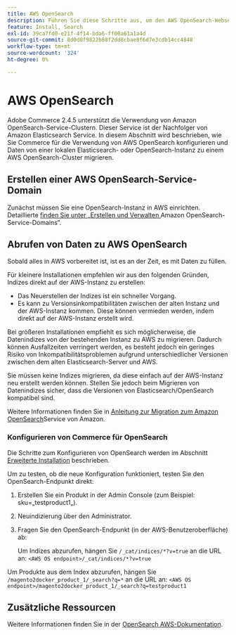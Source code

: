 ```yaml
---
title: AWS OpenSearch
description: Führen Sie diese Schritte aus, um den AWS OpenSearch-Webservice für lokale Installationen von Adobe Commerce zu konfigurieren.
feature: Install, Search
exl-id: 39ca7fd0-e21f-4f14-bda6-ff00a61a1a4d
source-git-commit: 8d0d8f9822b88f2dd8cbae8f6d7e3cdb14cc4848
workflow-type: tm+mt
source-wordcount: '324'
ht-degree: 0%

---
```


# AWS OpenSearch

Adobe Commerce 2.4.5 unterstützt die Verwendung von Amazon OpenSearch-Service-Clustern. Dieser Service ist der Nachfolger von Amazon Elasticsearch Service. In diesem Abschnitt wird beschrieben, wie Sie Commerce für die Verwendung von AWS OpenSearch konfigurieren und Daten von einer lokalen Elasticsearch- oder OpenSearch-Instanz zu einem AWS OpenSearch-Cluster migrieren.

## Erstellen einer AWS OpenSearch-Service-Domain

Zunächst müssen Sie eine OpenSearch-Instanz in AWS einrichten.
Detaillierte [ finden Sie unter „Erstellen und Verwalten ](https://docs.aws.amazon.com/opensearch-service/latest/developerguide/createupdatedomains.html) Amazon OpenSearch-Service-Domains“.

## Abrufen von Daten zu AWS OpenSearch

Sobald alles in AWS vorbereitet ist, ist es an der Zeit, es mit Daten zu füllen.

Für kleinere Installationen empfehlen wir aus den folgenden Gründen, Indizes direkt auf der AWS-Instanz zu erstellen:

* Das Neuerstellen der Indizes ist ein schneller Vorgang.
* Es kann zu Versionsinkompatibilitäten zwischen der alten Instanz und der AWS-Instanz kommen. Diese können vermieden werden, indem direkt auf der AWS-Instanz erstellt wird.

Bei größeren Installationen empfiehlt es sich möglicherweise, die Datenindizes von der bestehenden Instanz zu AWS zu migrieren. Dadurch können Ausfallzeiten verringert werden, es besteht jedoch ein geringes Risiko von Inkompatibilitätsproblemen aufgrund unterschiedlicher Versionen zwischen dem alten Elasticsearch-Server und AWS.

Sie müssen keine Indizes migrieren, da diese einfach auf der AWS-Instanz neu erstellt werden können.
Stellen Sie jedoch beim Migrieren von Datenindizes sicher, dass die Versionen von Elasticsearch/OpenSearch kompatibel sind.

Weitere Informationen finden Sie in [ Anleitung zur Migration zum Amazon OpenSearch](https://docs.aws.amazon.com/opensearch-service/latest/developerguide/migration.html)Service von Amazon.

### Konfigurieren von Commerce für OpenSearch

Die Schritte zum Konfigurieren von OpenSearch werden im Abschnitt [Erweiterte Installation](../../advanced.md) beschrieben.

Um zu testen, ob die neue Konfiguration funktioniert, testen Sie den OpenSearch-Endpunkt direkt:

1. Erstellen Sie ein Produkt in der Admin Console (zum Beispiel: sku=„testproduct1„).
1. Neuindizierung über den Administrator.
1. Fragen Sie den OpenSearch-Endpunkt (in der AWS-Benutzeroberfläche) ab:

   Um Indizes abzurufen, hängen Sie `/_cat/indices/*?v=true` an die URL an:
   `<AWS OS endpoint>/_cat/indices/*?v=true`

Um Produkte aus dem Index abzurufen, hängen Sie `/magento2docker_product_1/_search?q=*` an die URL an:
`<AWS OS endpoint>/magento2docker_product_1/_search?q=testproduct1`

## Zusätzliche Ressourcen

Weitere Informationen finden Sie in der [OpenSearch AWS-Dokumentation](https://docs.aws.amazon.com/opensearch-service/index.html).
